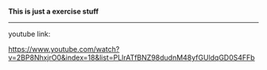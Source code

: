 **This is just a exercise stuff**

---


youtube link:


https://www.youtube.com/watch?v=2BP8NhxjrO0&index=18&list=PLlrATfBNZ98dudnM48yfGUldqGD0S4FFb
